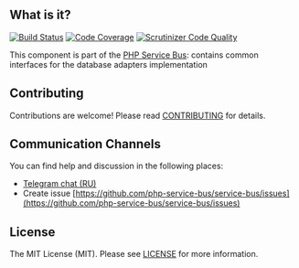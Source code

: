 ## What is it?
[![Build Status](https://travis-ci.org/php-service-bus/storage-common.svg?branch=v4.1)](https://travis-ci.org/php-service-bus/storage-common)
[![Code Coverage](https://scrutinizer-ci.com/g/php-service-bus/storage-common/badges/coverage.png?b=v4.1)](https://scrutinizer-ci.com/g/php-service-bus/storage-common/?branch=v4.1)
[![Scrutinizer Code Quality](https://scrutinizer-ci.com/g/php-service-bus/storage-common/badges/quality-score.png?b=v4.1)](https://scrutinizer-ci.com/g/php-service-bus/storage-common/?branch=v4.1)

This component is part of the [PHP Service Bus](https://github.com/php-service-bus/service-bus): contains common interfaces for the database adapters implementation

## Contributing
Contributions are welcome! Please read [CONTRIBUTING](CONTRIBUTING.md) for details.

## Communication Channels
You can find help and discussion in the following places:
* [Telegram chat (RU)](https://t.me/php_service_bus)
* Create issue [https://github.com/php-service-bus/service-bus/issues](https://github.com/php-service-bus/service-bus/issues)

## License

The MIT License (MIT). Please see [LICENSE](LICENSE.md) for more information.
